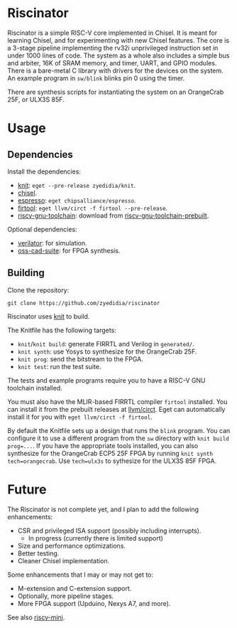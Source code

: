 # Riscinator

Riscinator is a simple RISC-V core implemented in Chisel. It is meant for
learning Chisel, and for experimenting with new Chisel features. The core is a
3-stage pipeline implementing the rv32i unprivileged instruction set in under
1000 lines of code. The system as a whole also includes a simple bus and
arbiter, 16K of SRAM memory, and timer, UART, and GPIO modules. There is a
bare-metal C library with drivers for the devices on the system. An example
program in `sw/blink` blinks pin 0 using the timer.

There are synthesis scripts for instantiating the system on an OrangeCrab 25F,
or ULX3S 85F.

# Usage

## Dependencies

Install the dependencies:

* [knit](https://github.com/zyedidia/knit): `eget --pre-release zyedidia/knit`.
* [chisel](https://github.com/chipsalliance/chisel3).
* [espresso](https://github.com/chipsalliance/espresso): `eget chipsalliance/espresso`.
* [firtool](https://github.com/llvm/circt): `eget llvm/circt -f firtool --pre-release`.
* [riscv-gnu-toolchain](https://github.com/riscv-collab/riscv-gnu-toolchain): download from [riscv-gnu-toolchain-prebuilt](https://github.com/zyedidia/riscv-gnu-toolchain-prebuilt).

Optional dependencies:

* [verilator](https://github.com/verilator/verilator): for simulation.
* [oss-cad-suite](https://github.com/YosysHQ/oss-cad-suite-build): for FPGA synthesis.

## Building

Clone the repository:

```
git clone https://github.com/zyedidia/riscinator
```

Riscinator uses [knit](https://github.com/zyedidia/knit) to build.

The Knitfile has the following targets:

* `knit`/`knit build`: generate FIRRTL and Verilog in `generated/`.
* `knit synth`: use Yosys to synthesize for the OrangeCrab 25F.
* `knit prog`: send the bitstream to the FPGA.
* `knit test`: run the test suite.

The tests and example programs require you to have a RISC-V GNU toolchain
installed.

You must also have the MLIR-based FIRRTL compiler `firtool` installed. You can
install it from the prebuilt releases at
[llvm/circt](https://github.com/llvm/circt). Eget can automatically install it
for you with `eget llvm/circt -f firtool`.

By default the Knitfile sets up a design that runs the `blink` program. You can
configure it to use a different program from the `sw` directory with `knit
build prog=...`. If you have the appropriate tools installed, you can also
synthesize for the OrangeCrab ECP5 25F FPGA by running `knit synth
tech=orangecrab`. Use `tech=ulx3s` to sythesize for the ULX3S 85F FPGA.

# Future

The Riscinator is not complete yet, and I plan to add the following
enhancements:

* CSR and privileged ISA support (possibly including interrupts).
    * In progress (currently there is limited support)
* Size and performance optimizations.
* Better testing.
* Cleaner Chisel implementation.

Some enhancements that I may or may not get to:

* M-extension and C-extension support.
* Optionally, more pipeline stages.
* More FPGA support (Upduino, Nexys A7, and more).

See also [riscv-mini](https://github.com/ucb-bar/riscv-mini).
